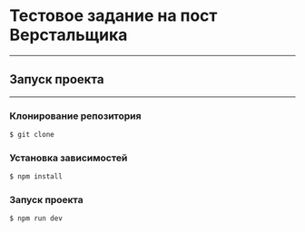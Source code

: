 # Тестовое задание на пост Верстальщика

---
## Запуск проекта

---

###  Клонирование репозитория

```JavaScript
$ git clone
```
###  Установка зависимостей

```JavaScript
$ npm install
```
###  Запуск проекта

```
$ npm run dev
```
